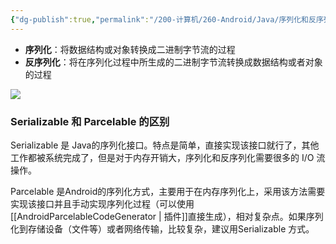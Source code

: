 ```yaml
---
{"dg-publish":true,"permalink":"/200-计算机/260-Android/Java/序列化和反序列化/","noteIcon":""}
---
```



- **序列化**：将数据结构或对象转换成二进制字节流的过程
- **反序列化**：将在序列化过程中所生成的二进制字节流转换成数据结构或者对象的过程

![](https://i.imgur.com/Tw4nmE0.png)

### Serializable 和 Parcelable 的区别

Serializable 是 Java的序列化接口。特点是简单，直接实现该接口就行了，其他工作都被系统完成了，但是对于内存开销大，序列化和反序列化需要很多的 I/O 流操作。

Parcelable 是Android的序列化方式，主要用于在内存序列化上，采用该方法需要实现该接口并且手动实现序列化过程（可以使用[[AndroidParcelableCodeGenerator \| 插件]]直接生成），相对复杂点。如果序列化到存储设备（文件等）或者网络传输，比较复杂，建议用Serializable 方式。